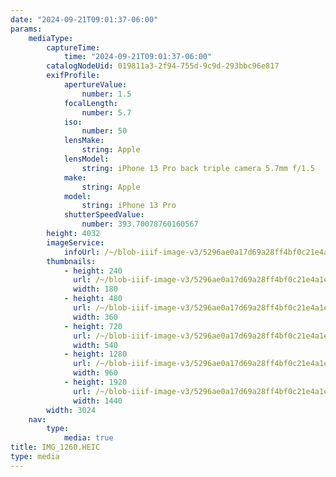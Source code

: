 ```yaml
---
date: "2024-09-21T09:01:37-06:00"
params:
    mediaType:
        captureTime:
            time: "2024-09-21T09:01:37-06:00"
        catalogNodeUid: 019811a3-2f94-755d-9c9d-293bbc96e817
        exifProfile:
            apertureValue:
                number: 1.5
            focalLength:
                number: 5.7
            iso:
                number: 50
            lensMake:
                string: Apple
            lensModel:
                string: iPhone 13 Pro back triple camera 5.7mm f/1.5
            make:
                string: Apple
            model:
                string: iPhone 13 Pro
            shutterSpeedValue:
                number: 393.70078760160567
        height: 4032
        imageService:
            infoUrl: /~/blob-iiif-image-v3/5296ae0a17d69a28ff4bf0c21e4a1e5d20ee43774f4069cf1f9620af215f11cd/info.json
        thumbnails:
            - height: 240
              url: /~/blob-iiif-image-v3/5296ae0a17d69a28ff4bf0c21e4a1e5d20ee43774f4069cf1f9620af215f11cd/full/180%2C240/0/default.jpg
              width: 180
            - height: 480
              url: /~/blob-iiif-image-v3/5296ae0a17d69a28ff4bf0c21e4a1e5d20ee43774f4069cf1f9620af215f11cd/full/360%2C480/0/default.jpg
              width: 360
            - height: 720
              url: /~/blob-iiif-image-v3/5296ae0a17d69a28ff4bf0c21e4a1e5d20ee43774f4069cf1f9620af215f11cd/full/540%2C720/0/default.jpg
              width: 540
            - height: 1280
              url: /~/blob-iiif-image-v3/5296ae0a17d69a28ff4bf0c21e4a1e5d20ee43774f4069cf1f9620af215f11cd/full/960%2C1280/0/default.jpg
              width: 960
            - height: 1920
              url: /~/blob-iiif-image-v3/5296ae0a17d69a28ff4bf0c21e4a1e5d20ee43774f4069cf1f9620af215f11cd/full/1440%2C1920/0/default.jpg
              width: 1440
        width: 3024
    nav:
        type:
            media: true
title: IMG_1260.HEIC
type: media
---
```

